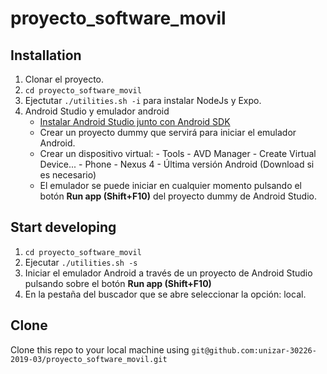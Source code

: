 # proyecto_software_movil

## Installation

1. Clonar el proyecto.
2. `cd proyecto_software_movil`
3. Ejectutar `./utilities.sh -i` para instalar NodeJs y Expo.
4. Android Studio y emulador android
   - [Instalar Android Studio junto con Android SDK](https://developer.android.com/studio/index.html?gclid=Cj0KEQiAm-CyBRDx65nBhcmVtbIBEiQA7zm8lWCaBd9n9KYYunFXxXsQCPojBVHk5eIH4p9CWM1eLfUaAmd28P8HAQ "Instalador")
   - Crear un proyecto dummy que servirá para iniciar el emulador Android.
   - Crear un dispositivo virtual: - Tools - AVD Manager - Create Virtual Device... - Phone - Nexus 4 - Última versión Android (Download si es necesario)
   - El emulador se puede iniciar en cualquier momento pulsando el botón **Run app (Shift+F10)** del proyecto dummy de Android Studio.

## Start developing

1. `cd proyecto_software_movil`
2. Ejecutar `./utilities.sh -s`
3. Iniciar el emulador Android a través de un proyecto de Android Studio pulsando sobre el botón **Run app (Shift+F10)**
4. En la pestaña del buscador que se abre seleccionar la opción: local.

## Clone

Clone this repo to your local machine using `git@github.com:unizar-30226-2019-03/proyecto_software_movil.git`
